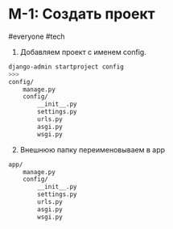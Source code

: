 # M-1: Создать проект
#everyone #tech 
1) Добавляем проект с именем config.

``` bash
django-admin startproject config
>>>
config/ 
	manage.py 
	config/ 
		__init__.py 
		settings.py 
		urls.py 
		asgi.py 
		wsgi.py
```
2) Внешнюю папку переименовываем в app

``` bash
app/ 
	manage.py 
	config/ 
		__init__.py 
		settings.py 
		urls.py 
		asgi.py 
		wsgi.py
```